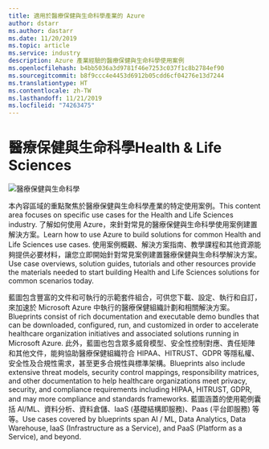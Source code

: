 ```yaml
---
title: 適用於醫療保健與生命科學產業的 Azure
author: dstarr
ms.author: dastarr
ms.date: 11/20/2019
ms.topic: article
ms.service: industry
description: Azure 產業經驗的醫療保健與生命科學使用案例
ms.openlocfilehash: b4bb5036a3d9781f46e7253c037f1c8b2784ef90
ms.sourcegitcommit: b8f9ccc4e4453d6912b05cdd6cf04276e13d7244
ms.translationtype: HT
ms.contentlocale: zh-TW
ms.lasthandoff: 11/21/2019
ms.locfileid: "74263475"
---
```

# <a name="health--life-sciences"></a><span data-ttu-id="39b83-103">醫療保健與生命科學</span><span class="sxs-lookup"><span data-stu-id="39b83-103">Health & Life Sciences</span></span>

![醫療保健與生命科學](./assets/index-assets/healthcare.png)

<span data-ttu-id="39b83-105">本內容區域的重點聚焦於醫療保健與生命科學產業的特定使用案例。</span><span class="sxs-lookup"><span data-stu-id="39b83-105">This content area focuses on specific use cases for the Health and Life Sciences industry.</span></span> <span data-ttu-id="39b83-106">了解如何使用 Azure，來針對常見的醫療保健與生命科學使用案例建置解決方案。</span><span class="sxs-lookup"><span data-stu-id="39b83-106">Learn how to use Azure to build solutions for common Health and Life Sciences use cases.</span></span> <span data-ttu-id="39b83-107">使用案例概觀、解決方案指南、教學課程和其他資源能夠提供必要材料，讓您立即開始針對常見案例建置醫療保健與生命科學解決方案。</span><span class="sxs-lookup"><span data-stu-id="39b83-107">Use case overviews, solution guides, tutorials and other resources provide the materials needed to start building Health and Life Sciences solutions for common scenarios today.</span></span>

<span data-ttu-id="39b83-108">藍圖包含豐富的文件和可執行的示範套件組合，可供您下載、設定、執行和自訂，來加速於 Microsoft Azure 中執行的醫療保健組織計劃和相關解決方案。</span><span class="sxs-lookup"><span data-stu-id="39b83-108">Blueprints consist of rich documentation and executable demo bundles  that can be downloaded, configured, run, and customized in order to accelerate healthcare organization initiatives and associated solutions running in Microsoft Azure.</span></span> <span data-ttu-id="39b83-109">此外，藍圖也包含眾多威脅模型、安全性控制對應、責任矩陣和其他文件，能夠協助醫療保健組織符合 HIPAA、HITRUST、GDPR 等隱私權、安全性及合規性需求，甚至更多合規性與標準架構。</span><span class="sxs-lookup"><span data-stu-id="39b83-109">Blueprints also include extensive threat models, security control mappings, responsibility matrices, and other documentation to help healthcare organizations meet privacy, security, and compliance requirements including HIPAA, HITRUST, GDPR, and may more compliance and standards frameworks.</span></span> <span data-ttu-id="39b83-110">藍圖涵蓋的使用範例囊括 AI/ML、資料分析、資料倉儲、IaaS (基礎結構即服務)、Paas (平台即服務) 等等。</span><span class="sxs-lookup"><span data-stu-id="39b83-110">Use cases covered by blueprints span AI / ML, Data Analytics, Data Warehouse, IaaS (Infrastructure as a Service), and PaaS (Platform as a Service), and beyond.</span></span>